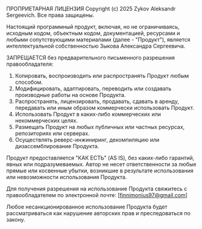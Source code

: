 ПРОПРИЕТАРНАЯ ЛИЦЕНЗИЯ
Copyright (c) 2025 Zykov Aleksandr Sergeevich. Все права защищены.

Настоящий программный продукт, включая, но не ограничиваясь, исходным кодом,
объектным кодом, документацией, ресурсами и любыми сопутствующими материалами
(далее - "Продукт"), является интеллектуальной собственностью Зыкова Александра Сергеевича.

ЗАПРЕЩАЕТСЯ без предварительного письменного разрешения правообладателя:

1. Копировать, воспроизводить или распространять Продукт любым способом.
2. Модифицировать, адаптировать, переводить или создавать производные работы на основе Продукта.
3. Распространять, лицензировать, продавать, сдавать в аренду, передавать или иным образом коммерчески использовать Продукт.
4. Использовать Продукт в каких-либо коммерческих или некоммерческих целях.
5. Размещать Продукт на любых публичных или частных ресурсах, репозиториях или серверах.
6. Осуществлять реверс-инжиниринг, декомпиляцию или дизассемблирование Продукта.

Продукт предоставляется "КАК ЕСТЬ" (AS IS), без каких-либо гарантий, явных или подразумеваемых.
Автор не несет ответственности за любые прямые или косвенные убытки, возникшие в результате
использования или невозможности использования Продукта.

Для получения разрешения на использование Продукта свяжитесь с правообладателем
по электронной почте: [finnimonius97@gmail.com]

Любое несанкционированное использование Продукта будет рассматриваться как нарушение
авторских прав и преследоваться по закону.